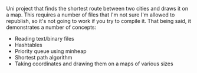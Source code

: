Uni project that finds the shortest route between two cities and draws it on a map. This requires a number of files that I'm not sure I'm allowed to republish, so it's not going to work if you try to compile it. That being said, it demonstrates a number of concepts:

* Reading text/binary files
* Hashtables
* Priority queue using minheap
* Shortest path algorithm
* Taking coordinates and drawing them on a maps of various sizes
